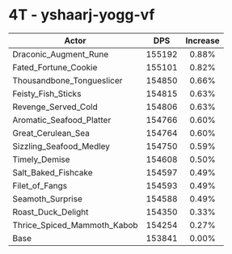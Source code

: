 # 4T - yshaarj-yogg-vf
| Actor | DPS | Increase |
|---|:---:|:---:|
|Draconic_Augment_Rune|155192|0.88%|
|Fated_Fortune_Cookie|155101|0.82%|
|Thousandbone_Tongueslicer|154850|0.66%|
|Feisty_Fish_Sticks|154815|0.63%|
|Revenge_Served_Cold|154806|0.63%|
|Aromatic_Seafood_Platter|154766|0.60%|
|Great_Cerulean_Sea|154764|0.60%|
|Sizzling_Seafood_Medley|154750|0.59%|
|Timely_Demise|154608|0.50%|
|Salt_Baked_Fishcake|154597|0.49%|
|Filet_of_Fangs|154593|0.49%|
|Seamoth_Surprise|154588|0.49%|
|Roast_Duck_Delight|154350|0.33%|
|Thrice_Spiced_Mammoth_Kabob|154254|0.27%|
|Base|153841|0.00%|
